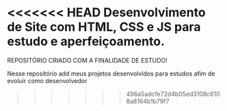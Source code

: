 <<<<<<< HEAD
Desenvolvimento de Site com HTML, CSS e JS para estudo e aperfeiçoamento.
=======
REPOSITÓRIO CRIADO COM A FINALIDADE DE ESTUDO! 

Nesse reposítório add meus projetos desenvolvidos para estudos afim de evoluir como desenvolvedor
>>>>>>> 496a5adcfe72d4b05ed3108c6108a8164b1b79f7
